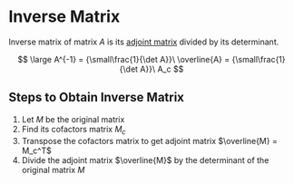 # Inverse Matrix

Inverse matrix of matrix $A$ is its [adjoint matrix](https://github.com/damianc/math-notes/blob/master/matrices/adjoint-matrix.md) divided by its determinant.

$$
\large
A^{-1} = {\small\frac{1}{\det A}}\ \overline{A} = {\small\frac{1}{\det A}}\ A_c
$$

## Steps to Obtain Inverse Matrix

1. Let $M$ be the original matrix
2. Find its cofactors matrix $M_c$
3. Transpose the cofactors matrix to get adjoint matrix $\overline{M} = M_c^T$
4. Divide the adjoint matrix $\overline{M}$ by the determinant of the original matrix $M$
